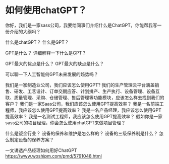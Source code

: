 # 如何使用chatGPT？

你好，我们是一家sass公司，我要给同事们介绍什么是ChatGPT，你能帮我写一份介绍的大纲吗？

什么是chatGPT？
什么是GPT？

GPT是什么？
详细解释一下什么是GPT？


GPT最大的优点是什么？
GPT最大的缺点是什么？

可以聊一下人工智能何GPT未来发展的趋势吗？

我们是一家制造业公司，我们应该怎么使用GPT?
我们的生产管理云平台涵盖销售、研发、工艺设计、订单交期应答、计划排产、生产执行、设备管理、设备互联、质量管理、采购、仓储管理、售后管理等功能模块，应该怎么样去找到我们的客户？
我们是一家Saas公司，我们应该怎么使用GPT提高效率？
我是一名前端工程师，我应该怎么使用GPT提高效率？
我是一名产品经理，我应该怎么使用GPT提高效率？
我是一名测试工程师，我应该怎么使用GPT提高效率？
假如你是一家sass公司的项目经理，你会怎么使用chatGPT来做项目管理？

什么是钣金行业？
设备的保养和维护是怎么样的？
设备的三级保养制是什么？
怎么制定设备的保养方案？

一文讲透产品经理如何用好ChatGPT
https://www.woshipm.com/pmd/5791048.html